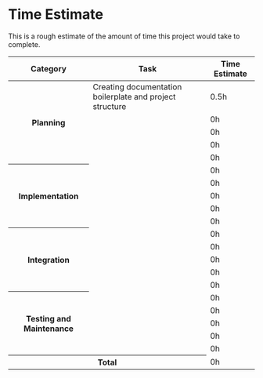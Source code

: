 # Time Estimate

This is a rough estimate of the amount of time this project would take to
complete.

<table>
    <thead>
        <tr>
            <th>Category</th>
            <th>Task</th>
            <th>Time Estimate</th>
        </tr>
    </thead>
    <tbody>
        <tr>
            <th rowspan=5>Planning</th>
            <td>Creating documentation boilerplate and project structure</td>
            <td>0.5h</td>
        </tr>
        <tr>
            <td></td>
            <td>0h</td>
        </tr>
        <tr>
            <td></td>
            <td>0h</td>
        </tr>
        <tr>
            <td></td>
            <td>0h</td>
        </tr>
        <tr>
            <td></td>
            <td>0h</td>
        </tr>
        <tr>
            <th rowspan=5>Implementation</th>
            <td></td>
            <td>0h</td>
        </tr>
        <tr>
            <td></td>
            <td>0h</td>
        </tr>
        <tr>
            <td></td>
            <td>0h</td>
        </tr>
        <tr>
            <td></td>
            <td>0h</td>
        </tr>
        <tr>
            <td></td>
            <td>0h</td>
        </tr>
        <tr>
            <th rowspan=5>Integration</th>
            <td></td>
            <td>0h</td>
        </tr>
        <tr>
            <td></td>
            <td>0h</td>
        </tr>
        <tr>
            <td></td>
            <td>0h</td>
        </tr>
        <tr>
            <td></td>
            <td>0h</td>
        </tr>
        <tr>
            <td></td>
            <td>0h</td>
        </tr>
        <tr>
            <th rowspan=5>Testing and Maintenance</th>
            <td></td>
            <td>0h</td>
        </tr>
        <tr>
            <td></td>
            <td>0h</td>
        </tr>
        <tr>
            <td></td>
            <td>0h</td>
        </tr>
        <tr>
            <td></td>
            <td>0h</td>
        </tr>
        <tr>
            <td></td>
            <td>0h</td>
        </tr>
        <tr>
            <th colspan=2>Total</th>
            <td>0h</td>
        </tr>
    </tbody>
</table>

